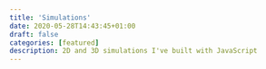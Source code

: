```yaml
---
title: 'Simulations'
date: 2020-05-28T14:43:45+01:00
draft: false
categories: [featured]
description: 2D and 3D simulations I've built with JavaScript
---
```

